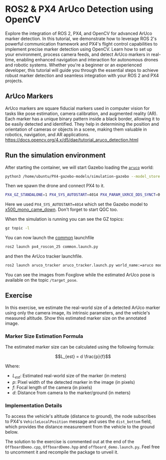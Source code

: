 # ROS2 & PX4 ArUco Detection using OpenCV

Explore the integration of ROS 2, PX4, and OpenCV for advanced ArUco marker detection. In this tutorial, we demonstrate how to leverage ROS 2's powerful communication framework and PX4's flight control capabilities to implement precise marker detection using OpenCV. Learn how to set up your environment, process camera feeds, and detect ArUco markers in real-time, enabling enhanced navigation and interaction for autonomous drones and robotic systems. Whether you're a beginner or an experienced developer, this tutorial will guide you through the essential steps to achieve robust marker detection and seamless integration with your ROS 2 and PX4 projects.

## ArUco Markers

ArUco markers are square fiducial markers used in computer vision for tasks like pose estimation, camera calibration, and augmented reality (AR). Each marker has a unique binary pattern inside a black border, allowing it to be easily detected and identified. They help in determining the position and orientation of cameras or objects in a scene, making them valuable in robotics, navigation, and AR applications.
https://docs.opencv.org/4.x/d5/dae/tutorial_aruco_detection.html

## Run the simulation environment

After starting the container, we will start Gazebo loading the [`aruco`](https://github.com/PX4/PX4-gazebo-models/blob/e05f4312d3f28aa621157610584a4870406cb6d3/worlds/aruco.sdf) world:

```sh
python3 /home/ubuntu/PX4-gazebo-models/simulation-gazebo --model_store /home/ubuntu/PX4-gazebo-models/ --world aruco
```

Then we spawn the drone and connect PX4 to it.

```sh
PX4_GZ_STANDALONE=1 PX4_SYS_AUTOSTART=4014 PX4_PARAM_UXRCE_DDS_SYNCT=0 /home/ubuntu/px4_sitl/bin/px4 -w /home/ubuntu/px4_sitl/romfs
```

Here we used `PX4_SYS_AUTOSTART=4014` which set the Gazebo model to [x500_mono_came_down](https://github.com/PX4/PX4-gazebo-models/tree/e05f4312d3f28aa621157610584a4870406cb6d3/models/x500_mono_cam_down).
Don't forget to start QGC too.

When the simulation is running you can see the GZ topics:

```sh
gz topic -l
```

You can now launch the [common](../px4_roscon_25/README.md) launchfile

```sh
ros2 launch px4_roscon_25 common.launch.py
```

and then the ArUco tracker launchfile.

```sh
ros2 launch aruco_tracker aruco_tracker.launch.py world_name:=aruco model_name:=x500_mono_cam_down_0
```

You can see the images from Foxglove while the estimated ArUco pose is available on the topic `/target_pose`.

## Exercise

In this exercise, we estimate the real-world size of a detected ArUco marker using only the camera image, its intrinsic parameters, and the vehicle's measured altitude. Show this estimated marker size on the annotated image.

### Marker Size Estimation Formula

The estimated marker size can be calculated using the following formula:

```math
L_{est} = d \frac{p}{f}
```

Where:

- $L_{est}$: Estimated real-world size of the marker (in meters)
- $p$: Pixel width of the detected marker in the image (in pixels)
- $f$: Focal length of the camera (in pixels)
- $d$: Distance from camera to the marker/ground (in meters)

### Implementation Details

To access the vehicle's altitude (distance to ground), the node subscribes to PX4's `VehicleLocalPosition` message and uses the `dist_bottom` field, which provides the distance measurement from the vehicle to the ground below.

The solution to the exercise is commented out at the end of the `OffboardDemo.cpp`, `OffboardDemo.hpp` and `offboard_demo.launch.py`.
Feel free to uncomment it and recompile the package to unveil it.
